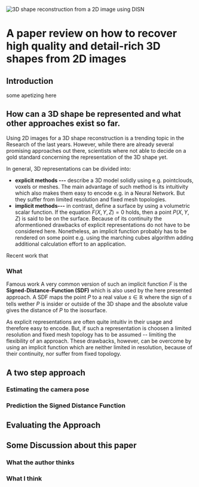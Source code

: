 ![3D shape reconstruction from a 2D image using DISN](tmp)
# A paper review on how to recover high quality and detail-rich 3D shapes from 2D images

## Introduction
some apetizing here

## How can a 3D shape be represented and what other approaches exist so far.
Using 2D images for a 3D shape reconstruction is a trending topic in the Research of the last  years. However, while there are already several promising approaches out there, scientists where not able to decide on a gold standard concerning the representation of the 3D shape yet.

In general, 3D representations can be divided into:

 - **explicit methods ---** describe a 3D model solidly using e.g. pointclouds, voxels or meshes. The main advantage of such method is its intuitivity which also makes them easy to encode e.g. in a Neural Network. But they suffer from limited resolution and fixed mesh topologies.
 - **implicit methods---** in contrast, define a surface by using a volumetric scalar function. If the equation $F(X,Y,Z) = 0$ holds, then a point $P(X,Y,Z)$ is said to be on the surface.  Because of its continuity the aformentioned drawbacks of explicit representations do not have to be considered here. Nonetheless, an implicit function probably has to be rendered on some point e.g. using the marching cubes algorithm adding additional calculation effort to an application.

Recent work that
### What 
Famous work
A very common version of such an implicit function $F$ is the **Signed-Distance-Function (SDF)** which is also used by the here presented approach. A SDF maps the point $P$ to a real value $s  \in \mathbb{R}$ where the sign of $s$ tells wether $P$ is insider or outside of the 3D shape and the absolute value gives the distance of $P$ to the isosurface.

As explicit representations are often quite intuitiv in their usage and therefore easy to encode. But, if such a representation is choosen a limited resolution and fixed mesh topology has to be assumed -- limiting the flexibility of an approach. These drawbacks, however, can be overcome by using an implicit function which are neither limited in resolution, because of their continuity,  nor suffer from fixed topology. 





## A two step approach

### Estimating the camera pose

### Prediction the Signed Distance Function

## Evaluating the Approach

## Some Discussion about this paper

### What the author thinks

### What I think

<!--stackedit_data:
eyJoaXN0b3J5IjpbMTA4ODkzNDc5OSwyMTIzMjExNjk4LC0zND
k4OTEyODUsLTE0NTM5NzcwNTksMjc2NzI3NTUsMTUyODcxMjM0
NywtMjU1MDY5NjcwLC04NjAzMTQyMjAsMTMzNjc2MTExNiwtMT
A3MzU3NzQ1MiwyMDAwMjgwODAxLC02Njk1NDQ4NTYsMjMzMTky
OTddfQ==
-->